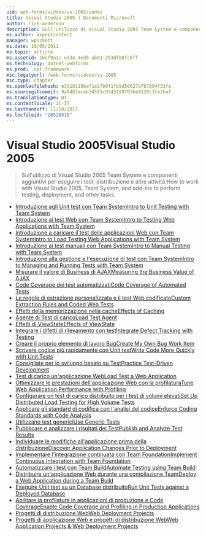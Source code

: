 ```yaml
---
uid: web-forms/videos/vs-2005/index
title: Visual Studio 2005 | Documenti Microsoft
author: rick-anderson
description: Sull'utilizzo di Visual Studio 2005 Team System e componenti aggiuntivi per eseguire i test, distribuzione e altre attività.
ms.author: aspnetcontent
manager: wpickett
ms.date: 10/05/2011
ms.topic: article
ms.assetid: 1bcf9a1c-ed34-4ed0-ab91-253df08fc6ff
ms.technology: dotnet-webforms
ms.prod: .net-framework
msc.legacyurl: /web-forms/videos/vs-2005
msc.type: chapter
ms.openlocfilehash: e3918119baf1e2fb0f1fb9d56627e7b7894f33fe
ms.sourcegitcommit: 9a9483aceb34591c97451997036a9120c3fe2baf
ms.translationtype: HT
ms.contentlocale: it-IT
ms.lasthandoff: 11/10/2017
ms.locfileid: "26528510"
---
```

<a name="visual-studio-2005"></a><span data-ttu-id="570c9-103">Visual Studio 2005</span><span class="sxs-lookup"><span data-stu-id="570c9-103">Visual Studio 2005</span></span>
====================
> <span data-ttu-id="570c9-104">Sull'utilizzo di Visual Studio 2005 Team System e componenti aggiuntivi per eseguire i test, distribuzione e altre attività.</span><span class="sxs-lookup"><span data-stu-id="570c9-104">How to work with Visual Studio 2005, Team System, and add-ins to perform testing, deployment, and other tasks.</span></span>


- [<span data-ttu-id="570c9-105">Introduzione agli Unit test con Team System</span><span class="sxs-lookup"><span data-stu-id="570c9-105">Intro to Unit Testing with Team System</span></span>](introduction-to-unit-testing-with-team-system.md)
- [<span data-ttu-id="570c9-106">Introduzione ai test Web con Team System</span><span class="sxs-lookup"><span data-stu-id="570c9-106">Intro to Testing Web Applications with Team System</span></span>](introduction-to-testing-web-applications-with-team-system.md)
- [<span data-ttu-id="570c9-107">Introduzione a caricare il test delle applicazioni Web con Team System</span><span class="sxs-lookup"><span data-stu-id="570c9-107">Intro to Load Testing Web Applications with Team System</span></span>](introduction-to-load-testing-web-applications-with-team-system.md)
- [<span data-ttu-id="570c9-108">Introduzione ai test manuali con Team System</span><span class="sxs-lookup"><span data-stu-id="570c9-108">Intro to Manual Testing with Team System</span></span>](introduction-to-manual-testing-with-team-system.md)
- [<span data-ttu-id="570c9-109">Introduzione alla gestione e l'esecuzione di test con Team System</span><span class="sxs-lookup"><span data-stu-id="570c9-109">Intro to Managing and Running Tests with Team System</span></span>](introduction-to-managing-and-running-tests-with-team-system.md)
- [<span data-ttu-id="570c9-110">Misurare il valore di Business di AJAX</span><span class="sxs-lookup"><span data-stu-id="570c9-110">Measuring the Business Value of AJAX</span></span>](measuring-the-business-value-of-ajax.md)
- [<span data-ttu-id="570c9-111">Code Coverage dei test automatizzati</span><span class="sxs-lookup"><span data-stu-id="570c9-111">Code Coverage of Automated Tests</span></span>](code-coverage-of-automated-tests.md)
- [<span data-ttu-id="570c9-112">Le regole di estrazione personalizzata e il test Web codificato</span><span class="sxs-lookup"><span data-stu-id="570c9-112">Custom Extraction Rules and Coded Web Tests</span></span>](custom-extraction-rules-and-coded-web-tests.md)
- [<span data-ttu-id="570c9-113">Effetti della memorizzazione nella cache</span><span class="sxs-lookup"><span data-stu-id="570c9-113">Effects of Caching</span></span>](the-effects-of-caching.md)
- [<span data-ttu-id="570c9-114">Agente di Test di carico</span><span class="sxs-lookup"><span data-stu-id="570c9-114">Load Test Agent</span></span>](using-the-load-test-agent.md)
- [<span data-ttu-id="570c9-115">Effetti di ViewState</span><span class="sxs-lookup"><span data-stu-id="570c9-115">Effects of ViewState</span></span>](the-effects-of-viewstate.md)
- [<span data-ttu-id="570c9-116">Integrare i difetti di rilevamento con test</span><span class="sxs-lookup"><span data-stu-id="570c9-116">Integrate Defect Tracking with Testing</span></span>](how-do-i-integrate-defect-tracking-with-testing.md)
- [<span data-ttu-id="570c9-117">Creare il proprio elemento di lavoro Bug</span><span class="sxs-lookup"><span data-stu-id="570c9-117">Create My Own Bug Work Item</span></span>](how-do-i-create-my-own-bug-work-item.md)
- [<span data-ttu-id="570c9-118">Scrivere codice più rapidamente con Unit test</span><span class="sxs-lookup"><span data-stu-id="570c9-118">Write Code More Quickly with Unit Tests</span></span>](how-do-i-write-code-more-quickly-with-unit-tests.md)
- [<span data-ttu-id="570c9-119">Consigliate per lo sviluppo basato su Test</span><span class="sxs-lookup"><span data-stu-id="570c9-119">Practice Test-Driven Development</span></span>](how-do-i-practice-test-driven-development.md)
- [<span data-ttu-id="570c9-120">Test di carico un'applicazione Web</span><span class="sxs-lookup"><span data-stu-id="570c9-120">Load Test a Web Application</span></span>](how-do-i-load-test-a-web-application.md)
- [<span data-ttu-id="570c9-121">Ottimizzare le prestazioni dell'applicazione Web con la profilatura</span><span class="sxs-lookup"><span data-stu-id="570c9-121">Tune Web Application Performance with Profiling</span></span>](how-do-i-tune-web-application-performance-with-profiling.md)
- [<span data-ttu-id="570c9-122">Configurare un test di carico distribuito per i test di volumi elevati</span><span class="sxs-lookup"><span data-stu-id="570c9-122">Set Up Distributed Load Testing for High Volume Tests</span></span>](how-do-i-set-up-distributed-load-testing-for-high-volume-tests.md)
- [<span data-ttu-id="570c9-123">Applicare gli standard di codifica con l'analisi del codice</span><span class="sxs-lookup"><span data-stu-id="570c9-123">Enforce Coding Standards with Code Analysis</span></span>](how-do-i-enforce-coding-standards-with-code-analysis.md)
- [<span data-ttu-id="570c9-124">Utilizzano test generici</span><span class="sxs-lookup"><span data-stu-id="570c9-124">Use Generic Tests</span></span>](how-do-i-use-generic-tests.md)
- [<span data-ttu-id="570c9-125">Pubblicare e analizzare i risultati dei Test</span><span class="sxs-lookup"><span data-stu-id="570c9-125">Publish and Analyze Test Results</span></span>](how-do-i-publish-and-analyze-test-results.md)
- [<span data-ttu-id="570c9-126">Individuare le modifiche all'applicazione prima della distribuzione</span><span class="sxs-lookup"><span data-stu-id="570c9-126">Discover Application Changes Prior to Deployment</span></span>](how-do-i-discover-application-changes-prior-to-deployment.md)
- [<span data-ttu-id="570c9-127">Implementare l'integrazione continuata con Team Foundation</span><span class="sxs-lookup"><span data-stu-id="570c9-127">Implement Continuous Integration with Team Foundation</span></span>](how-do-i-implement-continuous-integration-with-team-foundation.md)
- [<span data-ttu-id="570c9-128">Automatizzare i test con Team Build</span><span class="sxs-lookup"><span data-stu-id="570c9-128">Automate Testing using Team Build</span></span>](how-do-i-automate-testing-using-team-build.md)
- [<span data-ttu-id="570c9-129">Distribuire un'applicazione Web durante una compilazione Team</span><span class="sxs-lookup"><span data-stu-id="570c9-129">Deploy a Web Application during a Team Build</span></span>](how-do-i-deploy-a-web-application-during-a-team-build.md)
- [<span data-ttu-id="570c9-130">Eseguire Unit test su un Database distribuito</span><span class="sxs-lookup"><span data-stu-id="570c9-130">Run Unit Tests against a Deployed Database</span></span>](how-do-i-run-unit-tests-against-a-deployed-database.md)
- [<span data-ttu-id="570c9-131">Abilitare la profilatura in applicazioni di produzione e Code Coverage</span><span class="sxs-lookup"><span data-stu-id="570c9-131">Enable Code Coverage and Profiling in Production Applications</span></span>](how-do-i-enable-code-coverage-and-profiling-in-production-applications.md)
- [<span data-ttu-id="570c9-132">Progetti di distribuzione Web</span><span class="sxs-lookup"><span data-stu-id="570c9-132">Web Deployment Projects</span></span>](web-deployment-projects.md)
- [<span data-ttu-id="570c9-133">Progetti di applicazione Web e progetti di distribuzione Web</span><span class="sxs-lookup"><span data-stu-id="570c9-133">Web Application Projects & Web Deployment Projects</span></span>](web-application-projects-web-deployment-projects.md)
